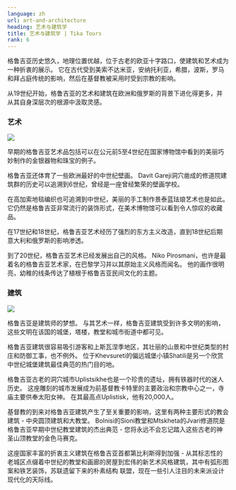 ```yaml
---
language: zh
url: art-and-architecture
heading: 艺术与建筑学
title: 艺术与建筑学 | Tika Tours
rank: 6
---
```

<div class="row content-row"><!-- 889 (1)-->
<div class="col-12 col-sm-6 col-md-6"><!-- 1228 -->

格鲁吉亚历史悠久，地理位置优越，位于古老的欧亚十字路口，使建筑和艺术成为一种折衷的展示。 它在古代受到美索不达米亚，安纳托利亚，希腊，波斯，罗马和拜占庭传统的影响，然后在基督教被采用时受到宗教的影响。

</div>

<div class="col-12 col-sm-6 col-md-6"><!-- 1229 -->

从19世纪开始，格鲁吉亚的艺术和建筑在欧洲和俄罗斯的背景下进化得更多，并从其自身深层次的根源中汲取灵感。

</div>

</div>

<div class="row content-row"><!-- 890 (2)-->
<div class="col-12 col-sm-6 col-md-6"><!-- 1230 -->

### 艺术


![](/library/content/img9.jpg)

早期的格鲁吉亚艺术品包括可以在公元前5至4世纪在国家博物馆中看到的美丽巧妙制作的金银器物和珠宝的例子。

格鲁吉亚还体育了一些欧洲最好的中世纪壁画。 Davit Gareji洞穴凿成的修道院建筑群的历史可以追溯到6世纪，曾经是一座曾经繁荣的壁画学校。

在高加索地毯编织也可追溯到中世纪，美丽的手工制作景泰蓝珐琅艺术也是如此。 它仍然是格鲁吉亚非常流行的装饰形式，在美术博物馆可以看到令人惊叹的收藏品。

在17世纪和18世纪，格鲁吉亚艺术经历了强烈的东方主义改造，直到18世纪后期意大利和俄罗斯的影响渗透。

到了20世纪，格鲁吉亚艺术已经发展出自己的风格。 Niko Pirosmani，也许是最着名的格鲁吉亚艺术家，在巴黎学习并以其原始主义风格而闻名。 他的画作很明亮，幼稚的线条传达了植根于格鲁吉亚民间文化的主题。

</div>

<div class="col-12 col-sm-6 col-md-6"><!-- 1231 -->

### 建筑


![](/library/content/img10.jpg)

格鲁吉亚是建筑师的梦想。 与其艺术一样，格鲁吉亚建筑受到许多文明的影响，这些文明在该国的城堡，塔楼，教堂和城市街道中都可见。

格鲁吉亚建筑很容易吸引游客和上斯瓦涅季地区，其壮丽的山景和中世纪类型的村庄和防御工事，也不例外。 位于Khevsureti的偏远城堡小镇Shatili是另一个欣赏中世纪城堡建筑最佳典范的热门目的地。

格鲁吉亚古老的洞穴城市Uplistsikhe也是一个珍贵的遗址，拥有铁器时代的迷人历史。 这座雕刻的城市发展成为前基督教卡特里的主要政治和宗教中心之一，寺庙主要供奉太阳女神。
在其最高点Uplistisk，他有20,000人。

基督教的到来对格鲁吉亚建筑产生了至关重要的影响，这里有两种主要形式的教会建筑 \- 中央圆顶建筑和大教堂。 Bolnisi的Sioni教堂和Mtskheta的Jvari修道院是格鲁吉亚早期中世纪教堂建筑的杰出典范
\- 您将永远不会忘记踏入这些古老的神圣山顶教堂的金色马赛克。

这座国家丰富的折衷主义建筑在格鲁吉亚首都第比利斯得到加强 \- 从其标志性的老城区点缀着中世纪的教堂和画廊的房屋到宏伟的新艺术风格建筑，其中有弧形图案和铁艺装饰，苏联遗留下来的朴素结构
联盟，现在一些引人注目的未来派设计现代化的天际线。

</div>

</div>
